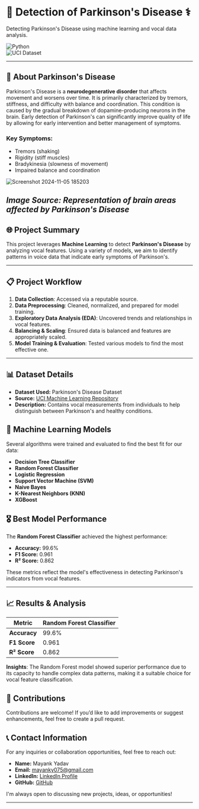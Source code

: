 # 🧠 Detection of Parkinson's Disease ⚕️  
Detecting Parkinson's Disease using machine learning and vocal data analysis.

![Python](http://ForTheBadge.com/images/badges/made-with-python.svg)  
![UCI Dataset](https://img.shields.io/badge/Dataset-UCI%20Repository-blue)  

---

## 🧬 About Parkinson's Disease
Parkinson's Disease is a **neurodegenerative disorder** that affects movement and worsens over time. It is primarily characterized by tremors, stiffness, and difficulty with balance and coordination. This condition is caused by the gradual breakdown of dopamine-producing neurons in the brain. Early detection of Parkinson's can significantly improve quality of life by allowing for early intervention and better management of symptoms.

### Key Symptoms:
- Tremors (shaking)
- Rigidity (stiff muscles)
- Bradykinesia (slowness of movement)
- Impaired balance and coordination

![Screenshot 2024-11-05 185203](https://github.com/user-attachments/assets/b266c7ef-d7c0-4607-8ee7-c9b4032d2d28)

*Image Source: Representation of brain areas affected by Parkinson's Disease*
---

## 🌐 Project Summary
This project leverages **Machine Learning** to detect **Parkinson's Disease** by analyzing vocal features. Using a variety of models, we aim to identify patterns in voice data that indicate early symptoms of Parkinson's.

---

## 📋 Project Workflow
1. **Data Collection**: Accessed via a reputable source.
2. **Data Preprocessing**: Cleaned, normalized, and prepared for model training.
3. **Exploratory Data Analysis (EDA)**: Uncovered trends and relationships in vocal features.
4. **Balancing & Scaling**: Ensured data is balanced and features are appropriately scaled.
5. **Model Training & Evaluation**: Tested various models to find the most effective one.

---

## 📊 Dataset Details
- **Dataset Used:** Parkinson's Disease Dataset  
- **Source:** [UCI Machine Learning Repository](https://archive.ics.uci.edu/ml/machine-learning-databases/parkinsons/parkinsons.data)  
- **Description:** Contains vocal measurements from individuals to help distinguish between Parkinson's and healthy conditions.

## 🧩 Machine Learning Models
Several algorithms were trained and evaluated to find the best fit for our data:
- **Decision Tree Classifier**
- **Random Forest Classifier**
- **Logistic Regression**
- **Support Vector Machine (SVM)**
- **Naive Bayes**
- **K-Nearest Neighbors (KNN)**
- **XGBoost**

## 🎖️ Best Model Performance
The **Random Forest Classifier** achieved the highest performance:
- **Accuracy:** 99.6%
- **F1 Score:** 0.961
- **R² Score:** 0.862  

These metrics reflect the model's effectiveness in detecting Parkinson's indicators from vocal features.

---

## 📈 Results & Analysis
| Metric       | Random Forest Classifier |
|--------------|--------------------------|
| **Accuracy** | 99.6%                    |
| **F1 Score** | 0.961                    |
| **R² Score** | 0.862                    |

**Insights**: The Random Forest model showed superior performance due to its capacity to handle complex data patterns, making it a suitable choice for vocal feature classification.

## 🤝 Contributions
Contributions are welcome! If you’d like to add improvements or suggest enhancements, feel free to create a pull request.

## 📞 Contact Information

For any inquiries or collaboration opportunities, feel free to reach out:

- **Name:** Mayank Yadav
- **Email:** mayanky075@gmail.com
- **LinkedIn:** [LinkedIn Profile](https://www.linkedin.com/in/mayankyadv)
- **GitHub:** [GitHub](https://github.com/mayankyadav23)

I'm always open to discussing new projects, ideas, or opportunities!


---
